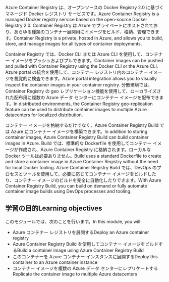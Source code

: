 <span data-ttu-id="f28c2-101">Azure Container Registry は、オープンソースの Docker Registry 2.0 に基づくマネージド Docker レジストリ サービスです。</span><span class="sxs-lookup"><span data-stu-id="f28c2-101">Azure Container Registry is a managed Docker registry service based on the open-source Docker Registry 2.0.</span></span> <span data-ttu-id="f28c2-102">Container Registry は Azure でプライベートにホストされており、あらゆる種類のコンテナー展開用にイメージをビルド、格納、管理できます。</span><span class="sxs-lookup"><span data-stu-id="f28c2-102">Container Registry is a private, hosted in Azure, and allows you to build, store, and manage images for all types of container deployments.</span></span>

<span data-ttu-id="f28c2-103">Container Registry では、Docker CLI または Azure CLI を使用して、コンテナー イメージをプッシュおよびプルできます。</span><span class="sxs-lookup"><span data-stu-id="f28c2-103">Container images can be pushed and pulled with Container Registry using the Docker CLI or the Azure CLI.</span></span> <span data-ttu-id="f28c2-104">Azure portal の統合を使用して、コンテナー レジストリ内のコンテナー イメージを視覚的に検査できます。</span><span class="sxs-lookup"><span data-stu-id="f28c2-104">Azure portal integration allows you to visually inspect the container images in your container registry.</span></span> <span data-ttu-id="f28c2-105">分散環境では、Container Registry の geo レプリケーション機能を使用して、ローカライズされた配布用に複数の Azure データ センターにコンテナー イメージを配布できます。</span><span class="sxs-lookup"><span data-stu-id="f28c2-105">In distributed environments, the Container Registry geo-replication feature can be used to distribute container images to multiple Azure datacenters for localized distribution.</span></span>

<span data-ttu-id="f28c2-106">コンテナー イメージを格納するだけでなく、Azure Container Registry Build では Azure にコンテナー イメージを構築できます。</span><span class="sxs-lookup"><span data-stu-id="f28c2-106">In addition to storing container images, Azure Container Registry Build can build container images in Azure.</span></span> <span data-ttu-id="f28c2-107">Build では、標準的な Dockerfile を使用してコンテナー イメージが作成され、Azure Container Registry に格納されます。ローカルな Docker ツールは必要ありません。</span><span class="sxs-lookup"><span data-stu-id="f28c2-107">Build uses a standard Dockerfile to create and store a container image in Azure Container Registry without the need for local Docker tooling.</span></span> <span data-ttu-id="f28c2-108">Azure Container Registry Build では、DevOps のプロセスとツールを使用して、必要に応じてコンテナー イメージをビルドしたり、コンテナー イメージのビルドを完全に自動化したりできます。</span><span class="sxs-lookup"><span data-stu-id="f28c2-108">With Azure Container Registry Build, you can build on demand or fully automate container image builds using DevOps processes and tooling.</span></span>

## <a name="learning-objectives"></a><span data-ttu-id="f28c2-109">学習の目的</span><span class="sxs-lookup"><span data-stu-id="f28c2-109">Learning objectives</span></span>

<span data-ttu-id="f28c2-110">このモジュールでは、次のことを行います。</span><span class="sxs-lookup"><span data-stu-id="f28c2-110">In this module, you will:</span></span>

- <span data-ttu-id="f28c2-111">Azure コンテナー レジストリを展開する</span><span class="sxs-lookup"><span data-stu-id="f28c2-111">Deploy an Azure container registry</span></span>
- <span data-ttu-id="f28c2-112">Azure Container Registry Build を使用してコンテナー イメージをビルドする</span><span class="sxs-lookup"><span data-stu-id="f28c2-112">Build a container image using Azure Container Registry Build</span></span>
- <span data-ttu-id="f28c2-113">このコンテナーを Azure コンテナー インスタンスに展開する</span><span class="sxs-lookup"><span data-stu-id="f28c2-113">Deploy this container to an Azure container instance</span></span>
- <span data-ttu-id="f28c2-114">コンテナー イメージを複数の Azure データ センターにレプリケートする</span><span class="sxs-lookup"><span data-stu-id="f28c2-114">Replicate the container image to multiple Azure datacenters</span></span>